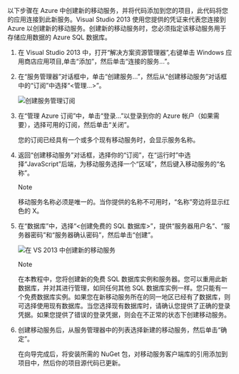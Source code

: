

以下步骤在 Azure 中创建新的移动服务，并将代码添加到您的项目，此代码将您的应用连接到此新服务。Visual Studio 2013 使用您提供的凭证来代表您连接到 Azure 以创建新的移动服务。创建新的移动服务时，您必须指定该移动服务用于存储应用数据的 Azure SQL 数据库。

1. 在 Visual Studio 2013 中，打开“解决方案资源管理器”,右键单击 Windows 应用商店应用项目,单击“添加”，然后单击“连接的服务...”。  

2. 在“服务管理器”对话框中，单击“创建服务...”，然后从“创建移动服务”对话框中的“订阅”中选择“&lt;管理...&gt;”。

    ![创建服务管理订阅](./media/mobile-services-create-new-service-vs2013/mobile-create-service-from-vs2013.png)

3. 在“管理 Azure 订阅”中，单击“登录...”以登录到你的 Azure 帐户（如果需要），选择可用的订阅，然后单击“关闭”。

    您的订阅已经具有一个或多个现有移动服务时，会显示服务名称。

4. 返回“创建移动服务”对话框，选择你的“订阅”，在“运行时”中选择“JavaScript”后端，为移动服务选择一个“区域”，然后键入移动服务的“名称”。

    >[!NOTE]
    >移动服务名称必须是唯一的。当你提供的名称不可用时，“名称”旁边将显示红色的 X。

5. 在“数据库”中，选择“&lt;创建免费的 SQL 数据库&gt;”，提供“服务器用户名”、“服务器密码”和“服务器确认密码”，然后单击“创建”。

      ![在 VS 2013 中创建新的移动服务](./media/mobile-services-create-new-service-vs2013/mobile-create-service-from-vs2013-2.png)

    > [!NOTE]
    >在本教程中，您将创建新的免费 SQL 数据库实例和服务器。您可以重用此新数据库，并对其进行管理，如同任何其他 SQL 数据库实例一样。您只能有一个免费数据库实例。如果您在新移动服务所在的同一地区已经有了数据库，则可选择使用现有数据库。当您选择现有数据库时，请确认您提供了正确的登录凭据。如果您提供了错误的登录凭据，则会在不正常的状态下创建移动服务。

6. 创建移动服务后，从服务管理器中的列表选择新建的移动服务，然后单击“确定”。

    在向导完成后，将安装所需的 NuGet 包，对移动服务客户端库的引用添加到项目中，然后你的项目源代码已更新。

<!---HONumber=71-->